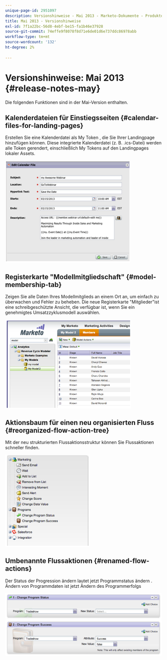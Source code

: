 ```yaml
---
unique-page-id: 2951097
description: Versionshinweise - Mai 2013 - Marketo-Dokumente - Produktdokumentation
title: Mai 2013 - Versionshinweise
exl-id: 7f1a22bc-56d8-4ebf-be15-fa1b46e37928
source-git-commit: 74effe9f8078f8d71e6de01d6e737ddc86978abb
workflow-type: tm+mt
source-wordcount: '132'
ht-degree: 2%

---
```


# Versionshinweise: Mai 2013 {#release-notes-may}

Die folgenden Funktionen sind in der Mai-Version enthalten.

## Kalenderdateien für Einstiegsseiten {#calendar-files-for-landing-pages}

Erstellen Sie eine Kalenderdatei als My Token , die Sie Ihrer Landingpage hinzufügen können. Diese integrierte Kalenderdatei (z. B. .ics-Datei) werden alle Token gerendert, einschließlich My Tokens auf den Landingpages lokaler Assets.

![](assets/image2014-9-22-16-3a3-3a18.png)

## Registerkarte &quot;Modellmitgliedschaft&quot; {#model-membership-tab}

Zeigen Sie alle Daten Ihres Modellmitglieds an einem Ort an, um einfach zu überwachen und Fehler zu beheben. Die neue Registerkarte &quot;Mitglieder&quot;ist eine schreibgeschützte Ansicht, die verfügbar ist, wenn Sie ein genehmigtes Umsatzzyklusmodell auswählen.

![](assets/image2014-9-22-16-3a3-3a33.png)

## Aktionsbaum für einen neu organisierten Fluss {#reorganized-flow-action-tree}

Mit der neu strukturierten Flussaktionsstruktur können Sie Flussaktionen schneller finden.

![](assets/image2014-9-22-16-3a3-3a58.png)

## Umbenannte Flussaktionen {#renamed-flow-actions}

Der Status der Progression ändern lautet jetzt Programmstatus ändern . Ändern von Programmdaten ist jetzt Ändern des Programmerfolgs

![](assets/image2014-9-22-16-3a4-3a17.png)
